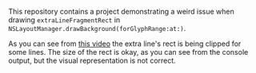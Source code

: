 This repository contains a project demonstrating a weird issue when drawing `extraLineFragmentRect`
in `NSLayoutManager.drawBackground(forGlyphRange:at:)`.

As you can see from [this video](https://youtu.be/CKpns9oQqOI) the extra line's rect is being clipped
for some lines. The size of the rect is okay, as you can see from the console output, but the visual
representation is not correct.